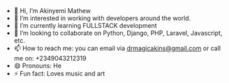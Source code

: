 - 👋 Hi, I’m Akinyemi Mathew
- 👀 I’m interested in working with developers around the world.
- 🌱 I’m currently learning FULLSTACK development
- 💞️ I’m looking to collaborate on Python, Django, PHP, Laravel, Javascript, etc.
- 📫 How to reach me: you can email via drmagicakins@gmail.com or call me on: +2349043212319
- 😄 Pronouns: He
- ⚡ Fun fact: Loves music and art

<!---
drmagicakins/drmagicakins is a ✨ special ✨ repository because its `README.md` (this file) appears on your GitHub profile.
You can click the Preview link to take a look at your changes.
--->
